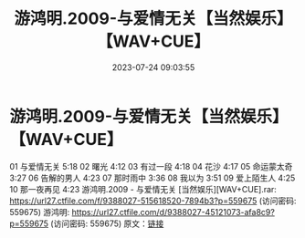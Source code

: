 ﻿---
title: 游鸿明.2009-与爱情无关【当然娱乐】【WAV+CUE】
date: 2023-07-24 09:03:55
categories: WAV车载音乐、镜像
tags: 华语中文
---
# 游鸿明.2009-与爱情无关【当然娱乐】【WAV+CUE】

01 与爱情无关 5:18
02 曙光 4:12
03 有过一段 4:18
04 花沙 4:17
05 命运蒙太奇 3:27
06 告解的男人 4:23
07 那时雨中 3:36
08 我以为 3:51
09 爱上陌生人 4:25
10 那一夜再见 4:23
游鸿明.2009 - 与爱情无关 [当然娱乐][WAV+CUE].rar: https://url27.ctfile.com/f/9388027-515618520-7894b3?p=559675
(访问密码: 559675)
游鸿明: https://url27.ctfile.com/d/9388027-45121073-afa8c9?p=559675
(访问密码: 559675)
原文：[链接](https://blog.sina.com.cn/s/blog_1647c7e76010312te.html)